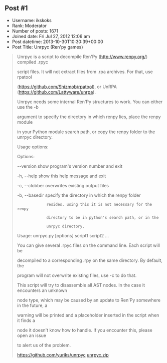 ## Post #1
- Username: ikskoks
- Rank: Moderator
- Number of posts: 1671
- Joined date: Fri Jul 27, 2012 12:06 am
- Post datetime: 2013-10-30T10:30:39+00:00
- Post Title: Unrpyc (Ren'py games)

> Unrpyc is a script to decompile Ren'Py (http://www.renpy.org/) compiled .rpyc
>
> script files. It will not extract files from .rpa archives. For that, use rpatool
>
> (https://github.com/Shizmob/rpatool), or UnRPA (https://github.com/Lattyware/unrpa).
>
> 
>
> Unrpyc needs some internal Ren'Py structures to work. You can either use the -b 
>
> argument to specify the directory in which renpy lies, place the renpy module
>
> in your Python module search path, or copy the renpy folder to the unrpyc directory.
>
> 
>
> Usage options:
>
> 
>
> Options:
>
>   --version      show program's version number and exit
>
>   -h, --help     show this help message and exit
>
>   -c, --clobber  overwrites existing output files
>
>   -b, --basedir  specify the directory in which the renpy folder 
>
>                  resides. using this it is not necessary for the renpy 
>
>                  directory to be in python's search path, or in the 
>
>                  unrpyc directory.
>
> 
>
> Usage: unrpyc.py [options] script1 script2 ...
>
> 
>
> You can give several .rpyc files on the command line. Each script will be
>
> decompiled to a corresponding .rpy on the same directory. By default, the
>
> program will not overwrite existing files, use -c to do that.
>
> 
>
> This script will try to disassemble all AST nodes. In the case it encounters an unknown 
>
> node type, which may be caused by an update to Ren'Py somewhere in the future, a
>
> warning will be printed and a placeholder inserted in the script when it finds a
>
> node it doesn't know how to handle. If you encounter this, please open an issue 
>
> to alert us of the problem.  
>
> 
>
> https://github.com/yuriks/unrpyc
[unrpyc.zip](https://xentaxbackup.github.io/file/6742_unrpyc.zip)
